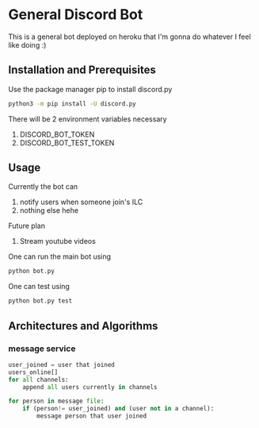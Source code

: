 # General Discord Bot

This is a general bot deployed on heroku that I'm gonna do whatever I feel like doing :) 

## Installation and Prerequisites  

Use the package manager pip to install discord.py 

```bash
python3 -m pip install -U discord.py
```

There will be 2 environment variables necessary 
1. DISCORD_BOT_TOKEN
2. DISCORD_BOT_TEST_TOKEN

## Usage 

Currently the bot can 
1. notify users when someone join's ILC 
2. nothing else hehe

Future plan
1. Stream youtube videos

One can run the main bot using 
```bash
python bot.py
```

One can test using 
```bash
python bot.py test
```


## Architectures and Algorithms 

### message service
```python
user_joined = user that joined
users_online[] 
for all channels:
    append all users currently in channels

for person in message file:
    if (person!= user_joined) and (user not in a channel):
        message person that user joined 
```
    
